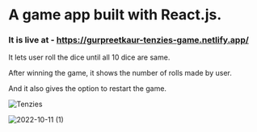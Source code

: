 # A game app built with React.js.

### It is live at - https://gurpreetkaur-tenzies-game.netlify.app/

It lets user roll the dice until all 10 dice are same.

After winning the game, it shows the number of rolls made by user.

And it also gives the option to restart the game.

![Tenzies](https://user-images.githubusercontent.com/66870905/195247908-e4d445a5-d38a-4eba-9ebc-30722794d839.png)


![2022-10-11 (1)](https://user-images.githubusercontent.com/66870905/195248232-2b6961e2-131b-4dc5-9997-f1c3ec3c85cf.png)
